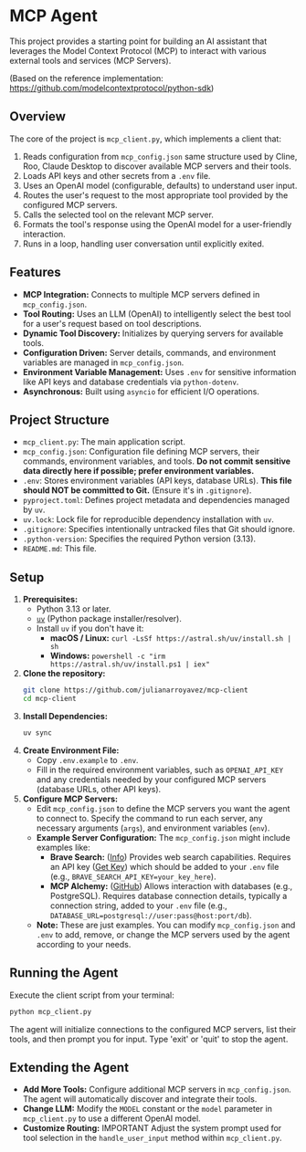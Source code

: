# MCP Agent

This project provides a starting point for building an AI assistant that leverages the Model Context Protocol (MCP) to interact with various external tools and services (MCP Servers).

(Based on the reference implementation: https://github.com/modelcontextprotocol/python-sdk)

## Overview

The core of the project is `mcp_client.py`, which implements a client that:

1.  Reads configuration from `mcp_config.json` same structure used by Cline, Roo, Claude Desktop  to discover available MCP servers and their tools.
2.  Loads API keys and other secrets from a `.env` file.
3.  Uses an OpenAI model (configurable, defaults) to understand user input.
4.  Routes the user's request to the most appropriate tool provided by the configured MCP servers.
5.  Calls the selected tool on the relevant MCP server.
6.  Formats the tool's response using the OpenAI model for a user-friendly interaction.
7.  Runs in a loop, handling user conversation until explicitly exited.

## Features

*   **MCP Integration:** Connects to multiple MCP servers defined in `mcp_config.json`.
*   **Tool Routing:** Uses an LLM (OpenAI) to intelligently select the best tool for a user's request based on tool descriptions.
*   **Dynamic Tool Discovery:** Initializes by querying servers for available tools.
*   **Configuration Driven:** Server details, commands, and environment variables are managed in `mcp_config.json`.
*   **Environment Variable Management:** Uses `.env` for sensitive information like API keys and database credentials via `python-dotenv`.
*   **Asynchronous:** Built using `asyncio` for efficient I/O operations.

## Project Structure

*   `mcp_client.py`: The main application script.
*   `mcp_config.json`: Configuration file defining MCP servers, their commands, environment variables, and tools. **Do not commit sensitive data directly here if possible; prefer environment variables.**
*   `.env`: Stores environment variables (API keys, database URLs). **This file should NOT be committed to Git.** (Ensure it's in `.gitignore`).
*   `pyproject.toml`: Defines project metadata and dependencies managed by `uv`.
*   `uv.lock`: Lock file for reproducible dependency installation with `uv`.
*   `.gitignore`: Specifies intentionally untracked files that Git should ignore.
*   `.python-version`: Specifies the required Python version (3.13).
*   `README.md`: This file.

## Setup

1.  **Prerequisites:**
    *   Python 3.13 or later.
    *   [`uv`](https://github.com/astral-sh/uv) (Python package installer/resolver).
    *   Install `uv` if you don't have it:
        *   **macOS / Linux:** `curl -LsSf https://astral.sh/uv/install.sh | sh`
        *   **Windows:** `powershell -c "irm https://astral.sh/uv/install.ps1 | iex"`
2.  **Clone the repository:**
    ```bash
    git clone https://github.com/julianarroyavez/mcp-client
    cd mcp-client
    ```
3.  **Install Dependencies:**
    ```bash
    uv sync
    ```
4.  **Create Environment File:**
    *   Copy `.env.example` to `.env`.
    *   Fill in the required environment variables, such as `OPENAI_API_KEY` and any credentials needed by your configured MCP servers (database URLs, other API keys).
5.  **Configure MCP Servers:**
    *   Edit `mcp_config.json` to define the MCP servers you want the agent to connect to. Specify the command to run each server, any necessary arguments (`args`), and environment variables (`env`).
    *   **Example Server Configuration:** The `mcp_config.json` might include examples like:
        *   **Brave Search:** ([Info](https://mcpservers.org/servers/modelcontextprotocol/brave-search)) Provides web search capabilities. Requires an API key ([Get Key](https://api-dashboard.search.brave.com/login)) which should be added to your `.env` file (e.g., `BRAVE_SEARCH_API_KEY=your_key_here`).
        *   **MCP Alchemy:** ([GitHub](https://github.com/runekaagaard/mcp-alchemy/blob/main/README.md)) Allows interaction with databases (e.g., PostgreSQL). Requires database connection details, typically a connection string, added to your `.env` file (e.g., `DATABASE_URL=postgresql://user:pass@host:port/db`).
    *   **Note:** These are just examples. You can modify `mcp_config.json` and `.env` to add, remove, or change the MCP servers used by the agent according to your needs.

## Running the Agent

Execute the client script from your terminal:

```bash
python mcp_client.py
```

The agent will initialize connections to the configured MCP servers, list their tools, and then prompt you for input. Type 'exit' or 'quit' to stop the agent.

## Extending the Agent

*   **Add More Tools:** Configure additional MCP servers in `mcp_config.json`. The agent will automatically discover and integrate their tools.
*   **Change LLM:** Modify the `MODEL` constant or the `model` parameter in `mcp_client.py` to use a different OpenAI model.
*   **Customize Routing:** IMPORTANT Adjust the system prompt used for tool selection in the `handle_user_input` method within `mcp_client.py`.